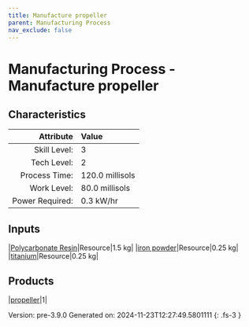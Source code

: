 ```yaml
---
title: Manufacture propeller
parent: Manufacturing Process
nav_exclude: false
---
```

# Manufacturing Process - Manufacture propeller


## Characteristics

| Attribute      | Value |
|--------:|:------|
|Skill Level:|3|
|Tech Level:|2|
|Process Time:|120.0 millisols|
|Work Level:|80.0 millisols|
|Power Required:|0.3 kW/hr|

## Inputs

|[Polycarbonate Resin](../resource/polycarbonate-resin.html)|Resource|1.5 kg|
|[iron powder](../resource/iron-powder.html)|Resource|0.25 kg|
|[titanium](../resource/titanium.html)|Resource|0.25 kg|

## Products

|[propeller](../part/propeller.html)|1|


Version: pre-3.9.0 Generated on: 2024-11-23T12:27:49.5801111
{: .fs-3 }

